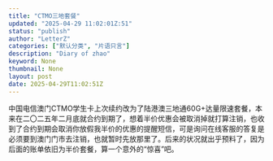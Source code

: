 ```yaml
---
title: "CTMO三地套餐"
updated: "2025-04-29 11:02:01Z:51"
status: "publish"
author: "LetterZ"
categories: ["默认分类", "片语只言"]
description: "Diary of zhao"
keyword: None
thumbnail: None
layout: post 
date: 2025-04-29T11:02:51Z
---
```

中国电信澳门CTMO学生卡上次续约改为了陆港澳三地通60G+达量限速套餐，本来在二〇二五年二月底就合约到期了，想着半价优惠会被取消掉就打算注销，也收到了合约到期会取消你放假我半价的优惠的提醒短信，可是询问在线客服的答复是必须要到澳门门市去注销，也就暂时先放那里了。后来的状况就出乎预料了，因为后面的账单依旧为半价套餐，算一个意外的“惊喜”吧。